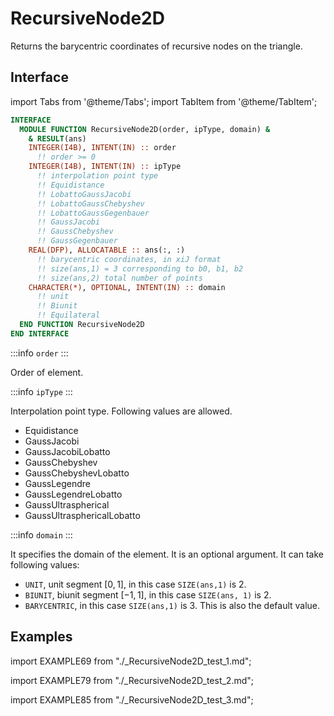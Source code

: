 # RecursiveNode2D

Returns the barycentric coordinates of recursive nodes on the triangle.

## Interface

import Tabs from '@theme/Tabs';
import TabItem from '@theme/TabItem';

```fortran
INTERFACE
  MODULE FUNCTION RecursiveNode2D(order, ipType, domain) &
    & RESULT(ans)
    INTEGER(I4B), INTENT(IN) :: order
      !! order >= 0
    INTEGER(I4B), INTENT(IN) :: ipType
      !! interpolation point type
      !! Equidistance
      !! LobattoGaussJacobi
      !! LobattoGaussChebyshev
      !! LobattoGaussGegenbauer
      !! GaussJacobi
      !! GaussChebyshev
      !! GaussGegenbauer
    REAL(DFP), ALLOCATABLE :: ans(:, :)
      !! barycentric coordinates, in xiJ format
      !! size(ans,1) = 3 corresponding to b0, b1, b2
      !! size(ans,2) total number of points
    CHARACTER(*), OPTIONAL, INTENT(IN) :: domain
      !! unit
      !! Biunit
      !! Equilateral
  END FUNCTION RecursiveNode2D
END INTERFACE
```

:::info `order`
:::

Order of element.

:::info `ipType`
:::

Interpolation point type. Following values are allowed.

- Equidistance
- GaussJacobi
- GaussJacobiLobatto
- GaussChebyshev
- GaussChebyshevLobatto
- GaussLegendre
- GaussLegendreLobatto
- GaussUltraspherical
- GaussUltrasphericalLobatto

:::info `domain`
:::

It specifies the domain of the element. It is an optional argument. It can take following values:

- `UNIT`, unit segment $[0,1]$, in this case `SIZE(ans,1)` is 2.
- `BIUNIT`, biunit segment $[-1,1]$, in this case `SIZE(ans, 1)` is 2.
- `BARYCENTRIC`, in this case `SIZE(ans,1)` is 3. This is also the default value.

## Examples

<Tabs>
<TabItem value="example" label="️܀ Example 1">

import EXAMPLE69 from "./_RecursiveNode2D_test_1.md";

<EXAMPLE69 />

</TabItem>

<TabItem value="example2" label="Example 2">

import EXAMPLE79 from "./_RecursiveNode2D_test_2.md";

<EXAMPLE79 />

<TabItem value="example3" label="Example 3">

import EXAMPLE85 from "./_RecursiveNode2D_test_3.md";

<EXAMPLE85 />

</TabItem>

</TabItem>

<TabItem value="close" label="↢ " default>

</TabItem>
</Tabs>
